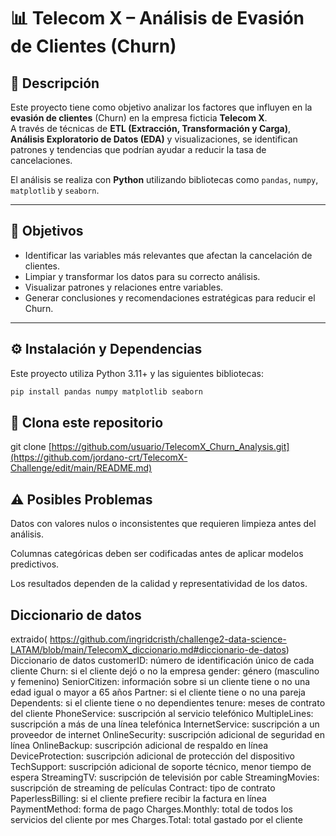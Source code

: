 # 📊 Telecom X – Análisis de Evasión de Clientes (Churn)

## 📌 Descripción
Este proyecto tiene como objetivo analizar los factores que influyen en la **evasión de clientes** (Churn) en la empresa ficticia **Telecom X**.  
A través de técnicas de **ETL (Extracción, Transformación y Carga)**, **Análisis Exploratorio de Datos (EDA)** y visualizaciones, se identifican patrones y tendencias que podrían ayudar a reducir la tasa de cancelaciones.

El análisis se realiza con **Python** utilizando bibliotecas como `pandas`, `numpy`, `matplotlib` y `seaborn`.

---

## 🎯 Objetivos
- Identificar las variables más relevantes que afectan la cancelación de clientes.
- Limpiar y transformar los datos para su correcto análisis.
- Visualizar patrones y relaciones entre variables.
- Generar conclusiones y recomendaciones estratégicas para reducir el Churn.

---

## ⚙️ Instalación y Dependencias
Este proyecto utiliza Python 3.11+ y las siguientes bibliotecas:

```bash
pip install pandas numpy matplotlib seaborn
```
## 🚀 Clona este repositorio
git clone [https://github.com/usuario/TelecomX_Churn_Analysis.git](https://github.com/jordano-crt/TelecomX-Challenge/edit/main/README.md)

## ⚠️ Posibles Problemas
Datos con valores nulos o inconsistentes que requieren limpieza antes del análisis.

Columnas categóricas deben ser codificadas antes de aplicar modelos predictivos.

Los resultados dependen de la calidad y representatividad de los datos.

## Diccionario de datos
extraido( https://github.com/ingridcristh/challenge2-data-science-LATAM/blob/main/TelecomX_diccionario.md#diccionario-de-datos)
Diccionario de datos
customerID: número de identificación único de cada cliente
Churn: si el cliente dejó o no la empresa
gender: género (masculino y femenino)
SeniorCitizen: información sobre si un cliente tiene o no una edad igual o mayor a 65 años
Partner: si el cliente tiene o no una pareja
Dependents: si el cliente tiene o no dependientes
tenure: meses de contrato del cliente
PhoneService: suscripción al servicio telefónico
MultipleLines: suscripción a más de una línea telefónica
InternetService: suscripción a un proveedor de internet
OnlineSecurity: suscripción adicional de seguridad en línea
OnlineBackup: suscripción adicional de respaldo en línea
DeviceProtection: suscripción adicional de protección del dispositivo
TechSupport: suscripción adicional de soporte técnico, menor tiempo de espera
StreamingTV: suscripción de televisión por cable
StreamingMovies: suscripción de streaming de películas
Contract: tipo de contrato
PaperlessBilling: si el cliente prefiere recibir la factura en línea
PaymentMethod: forma de pago
Charges.Monthly: total de todos los servicios del cliente por mes
Charges.Total: total gastado por el cliente
